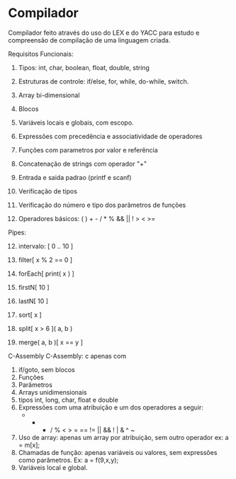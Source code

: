 Compilador
==========

Compilador feito através do uso do LEX e do YACC para estudo e compreensão de compilação de uma linguagem criada.


Requisitos Funcionais:

1) Tipos: int, char, boolean, float, double, string

2) Estruturas de controle: if/else, for, while, do-while, switch.

3) Array bi-dimensional

4) Blocos

5) Variáveis locais e globais, com escopo.

6) Expressões com precedência e associatividade de operadores

7) Funções com parametros por valor e referência

8) Concatenação de strings com operador "+"

9) Entrada e saida padrao (printf e scanf)

9) Verificação de tipos

10) Verificação do número e tipo dos parâmetros de funções

11) Operadores básicos: ( ) + - / * % && || ! > < >=


Pipes:

12) intervalo: [ 0 .. 10 ] 

13) filter[ x % 2 == 0 ]

14) forEach[ print( x ) ]

15) firstN[ 10 ]

16) lastN[ 10 ]

17) sort[ x ]


18) split[ x > 6 ]( a, b )

19) merge( a, b )[ x == y ]


C-Assembly
C-Assembly: c apenas com 
1) if/goto, sem blocos
2) Funções
3) Parâmetros
4) Arrays unidimensionais
5) tipos int, long, char, float e double
6) Expressões com uma atribuição e um dos operadores a seguir:
   + - * / % < > = == != || && ! | & ^ ~
7) Uso de array: apenas um array por atribuição, sem outro operador
ex: a = m[x];
8) Chamadas de função: apenas variáveis ou valores, sem expressões como parâmetros. 
Ex: a = f(9,x,y);
9) Variáveis local e global.
